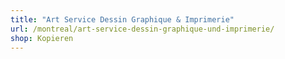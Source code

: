 ```yaml
---
title: "Art Service Dessin Graphique & Imprimerie"
url: /montreal/art-service-dessin-graphique-und-imprimerie/
shop: Kopieren
---
```

